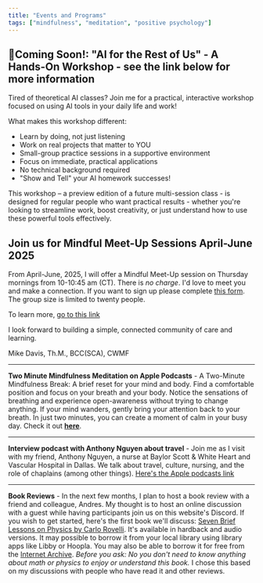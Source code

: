 ```yaml
---
title: "Events and Programs"
tags: ["mindfulness", "meditation", "positive psychology"]
---
```


## 🚀Coming Soon!: "AI for the Rest of Us" - A Hands-On Workshop - see the link below for more information

Tired of theoretical AI classes? Join me for a practical, interactive workshop focused on using AI tools in your daily life and work!

What makes this workshop different:
- Learn by doing, not just listening
- Work on real projects that matter to YOU
- Small-group practice sessions in a supportive environment
- Focus on immediate, practical applications
- No technical background required
- "Show and Tell" your AI homework successes!

This workshop – a preview edition of a future multi-session class - is designed for regular people who want practical results - whether you're looking to streamline work, boost creativity, or just understand how to use these powerful tools effectively.

## Join us for Mindful Meet-Up Sessions April-June 2025

From April-June, 2025, I will offer a Mindful Meet-Up session on Thursday mornings from 10-10:45 am (CT). There is *no charge*. I'd love to meet you and make a connection. If you want to sign up please complete [this form](https://docs.google.com/forms/d/e/1FAIpQLSeof3vuYw4yRPNNPv4yTXFRKMTmOWHcJ3cN1cLRjjFPViuYRg/viewform?usp=sharing). The group size is limited to twenty people. 

To learn more, [go to this link](https://drive.google.com/file/d/1Q9ouEu-_s22pAD5P1AAyDu1rWlzFH99a/view?usp=drive_link)

I look forward to building a simple, connected community of care and learning. 

Mike Davis, Th.M., BCC(SCA), CWMF

---

**Two Minute Mindfulness Meditation on Apple Podcasts** - A Two-Minute Mindfulness Break: A brief reset for your mind and body. Find a comfortable position and focus on your breath and your body. Notice the sensations of breathing and experience open-awareness without trying to change anything. If your mind wanders, gently bring your attention back to your breath. In just two minutes, you can create a moment of calm in your busy day. Check it out **[here](https://podcasts.apple.com/us/podcast/two-minute-mindfulness-meditation/id1765332412?i=1000673695128)**. 

---

**Interview podcast with Anthony Nguyen about travel** - Join me as I visit with my friend, Anthony Nguyen, a nurse at Baylor Scott & White Heart and Vascular Hospital in Dallas. We talk about travel, culture, nursing, and the role of chaplains (among other things). [Here's the Apple podcasts link](https://podcasts.apple.com/us/podcast/travel-health-and-generations-with-anthony-nguyen/id1765332412?i=1000666908796)

---

**Book Reviews** - In the next few months, I plan to host a book review with a friend and colleague, Andres. My thought is to host an online discussion with a guest while having participants join us on this website's Discord. If you wish to get started, here's the first book we'll discuss: [Seven Brief Lessons on Physics by Carlo Rovelli](https://bookshop.org/p/books/seven-brief-lessons-on-physics-carlo-rovelli/10216888?ean=9780399184413). It's available in hardback and audio versions. It may possible to borrow it from your local library using library apps like Libby or Hoopla. You may also be able to borrow it for free from the [Internet Archive](https://archive.org/details/seven-brief-lessons-on-physics-by-rovelli-carlo). *Before you ask: No you don't need to know anything about math or physics to enjoy or understand this book.* I chose this based on my discussions with people who have read it and other reviews.


